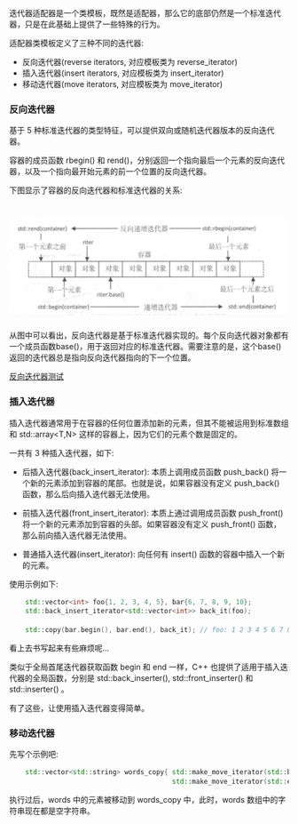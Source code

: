 
迭代器适配器是一个类模板，既然是适配器，那么它的底部仍然是一个标准迭代器，只是在此基础上提供了一些特殊的行为。

适配器类模板定义了三种不同的迭代器:
- 反向迭代器(reverse iterators, 对应模板类为 reverse_iterator)
- 插入迭代器(insert iterators, 对应模板类为 insert_iterator)
- 移动迭代器(move iterators, 对应模板类为 move_iterator)


### 反向迭代器

基于 5 种标准迭代器的类型特征，可以提供双向或随机迭代器版本的反向迭代器。

容器的成员函数 rbegin() 和 rend()，分别返回一个指向最后一个元素的反向迭代器，以及一个指向最开始元素的前一个位置的反向迭代器。

下图显示了容器的反向迭代器和标准迭代器的关系:

<h1 align="center">
    <img width="518" height="176" src="img/iterator-1.png">
</h1>

从图中可以看出，反向迭代器是基于标准迭代器实现的。每个反向迭代器对象都有一个成员函数base()，用于返回对应的标准迭代器。需要注意的是，这个base()返回的迭代器总是指向反向迭代器指向的下一个位置。

[反向迭代器测试](06_reverse_iterator/reverse_iterator.cpp)


### 插入迭代器

插入迭代器通常用于在容器的任何位置添加新的元素，但其不能被运用到标准数组和 std::array<T,N> 这样的容器上，因为它们的元素个数是固定的。

一共有 3 种插入迭代器，如下:

- 后插入迭代器(back_insert_iterator): 本质上调用成员函数 push_back() 将一个新的元素添加到容器的尾部。也就是说，如果容器没有定义 push_back() 函数，那么后向插入迭代器无法使用。

- 前插入迭代器(front_insert_iterator): 本质上通过调用成员函数 push_front() 将一个新的元素添加到容器的头部。如果容器没有定义 push_front() 函数，那么前向插入迭代器无法使用。

- 普通插入迭代器(insert_iterator): 向任何有 insert() 函数的容器中插入一个新的元素。

使用示例如下:
```c++
    std::vector<int> foo{1, 2, 3, 4, 5}, bar{6, 7, 8, 9, 10};
    std::back_insert_iterator<std::vector<int>> back_it(foo);

    std::copy(bar.begin(), bar.end(), back_it); // foo: 1 2 3 4 5 6 7 8 9 10
```

看上去书写起来有些麻烦呢...

类似于全局首尾迭代器获取函数 begin 和 end 一样，C++ 也提供了适用于插入迭代器的全局函数，分别是 std::back_inserter(), std::front_inserter() 和 std::inserter() 。

有了这些，让使用插入迭代器变得简单。


### 移动迭代器

先写个示例吧:
```c++
    std::vector<std::string> words_copy{ std::make_move_iterator(std::begin(words)),
                                         std::make_move_iterator(std::end(words)) };
```
执行过后，words 中的元素被移动到 words_copy 中，此时，words 数组中的字符串现在都是空字符串。
